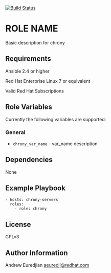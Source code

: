 [![Build Status](https://travis-ci.org/oasis-roles/chrony.svg?branch=master)](https://travis-ci.org/oasis-roles/chrony)

ROLE NAME
===========

Basic description for chrony

Requirements
------------

Ansible 2.4 or higher

Red Hat Enterprise Linux 7 or equivalent

Valid Red Hat Subscriptions

Role Variables
--------------

Currently the following variables are supported:

### General

* `chrony_var_name` - var_name description

Dependencies
------------

None

Example Playbook
----------------

```
- hosts: chrony-servers
  roles:
    - role: chrony
```

License
-------

GPLv3

Author Information
------------------

Andrew Euredjian <aeuredji@redhat.com>
